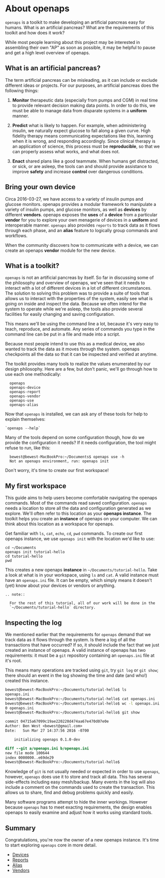 
# About openaps

`openaps` is a toolkit to make developing an artificial pancreas easy
for humans.  What is an artificial pancreas?  What are the
requirements of this toolkit and how does it work?

While most people learning about this project may be interested in
assembling their own "AP" as soon as possible, it may be helpful to
pause and get a high level overview of openaps.


## What is an artificial pancreas?

The term artificial pancreas can be misleading, as it can include or
exclude different ideas or projects.  For our purposes, an artificial
pancreas does the following things:

1. **Monitor** therapeutic data (especially from pumps and CGM) in real time to
   provide relevant decision making data points.  In order to do this,
   we must be able to manage data from disparate systems in a
   **uniform** manner.

1. **Predict** what is likely to happen.
   For example, when administering insulin, we naturally expect
   glucose to fall along a given curve.
   High fidelity therapy means communicating expectations like this,
   learning when it is wrong, and responding accordingly.
   Since clinical therapy is an application of science, this process
   must be **reproducible**, so that we can properly assess what
   works, and what does not.

1. **Enact** shared plans like a good teammate.
   When humans get distracted, or sick, or are asleep, the tools can
   and should provide assistance to improve **safety** and increase
   **control** over dangerous conditions.

## Bring your own device

Circa 2016-03-27, we have access to a variety of insulin pumps and
glucose monitors.  openaps provides a modular framework to manipulate
a variety of insulin pumps, and glucose monitors, as well as
**devices** by different **vendors**.  openaps exposes the **uses** of
a **device** from a particular **vendor** for you to explore your own
menagerie of devices in a **uniform** and interoperable manner.
`openaps` also provides `reports` to track data as it flows through
each phase, and an **alias** feature to logically group commands and
workflows.

When the community discovers how to communicate with a device, we can
create an openaps **vendor** module for the new device.

## What is a toolkit?
`openaps` is not an artificial pancreas by itself.  So far in
discussing some of the philosophy and overview of openaps, we've seen
that it needs to interact with a lot of different devices in a lot of
different circumstances.  The solution to solving this problem was to
provide a suite of tools that allows us to interact with the
properties of the system, easily see what is going on inside and
inspect the data.  Because we often intend for the system to operate
while we're asleep, the tools also provide several facilities for
easily changing and saving configuration.

This means we'll be using the command line a lot, because it's very
easy to teach, reproduce, and automate.  Any series of commands you
type in the command line can be put in a file and made into a script.

Because most people intend to use this as a medical device, we also
wanted to track the data as it moves through the system.  openaps
checkpoints all the data so that it can be inspected and verified at
anytime.

The toolkit provides many tools to realize the values enumerated by
our design philosophy.  Here are a few, but don't panic, we'll go
through how to use each one methodically:

      openaps
      openaps-device
      openaps-report
      openaps-vendor
      openaps-use
      openaps-alias

Now that `openaps` is installed, we can ask any of these tools for
help to explain themselves:

    `openaps --help`

Many of the tools depend on some configuration though, how do we
provide the configuration it needs?  If it needs configuration, the
tool might refuse to run, like this:

      bewest@bewest-MacBookPro:~/Documents$ openaps use -h
      Not an openaps environment, run: openaps init

Don't worry, it's time to create our first workspace!

## My first workspace

This guide aims to help users become comfortable navigating the
openaps commands.  Most of the commands read saved configuration.
`openaps` needs a location to store all the data and configuration
generated as we explore.  We'll often refer to this location as your
**openaps instance**.  The toolkit helps you create an **instance** of
openaps on your computer.  We can think about this location as a
workspace for openaps.

Get familiar with `ls`, `cat`, `echo`, `cd`, `pwd` commands.
To create our first openaps instance, we use `openaps init` with the
location we'd like to use:

    cd ~/Documents
    openaps init tutorial-hello
    cd tutorial-hello
    pwd

This creates a new openaps **instance** in
`~/Documents/tutorial-hello`.  Take a look at what is in your
workspace, using `ls` and `cat`.  A valid instance must have an
`openaps.ini` file.  It can be empty, which simply means it doesn't
(yet) know about your devices or vendors or anything.

``` eval_rst
.. note::

  For the rest of this tutorial, all of our work will be done in the
  `~/Documents/tutorial-hello` directory.
```

## Inspecting the log
We mentioned earlier that the requirements for `openaps` demand that
we track data as it flows through the system.  Is there a log of all
the transactions that have occurred?  If so, it should include the
fact that we just created an instance of openaps.  A valid instance of
openaps has two requirements: it must be a `git` repository containing
an `openaps.ini` file at it's root.

This means many operations are tracked using `git`, try `git log` or `git
show`; there should an event in the log showing the time and date (and who!)
created this instance.

```bash
bewest@bewest-MacBookPro:~/Documents/tutorial-hello$ ls
openaps.ini
bewest@bewest-MacBookPro:~/Documents/tutorial-hello$ cat openaps.ini 
bewest@bewest-MacBookPro:~/Documents/tutorial-hello$ wc -l openaps.ini 
0 openaps.ini
bewest@bewest-MacBookPro:~/Documents/tutorial-hello$ git show
```
```diff
commit 04715a67099c19ae220220d474aa67e470d07e0e
Author: Ben West <bewest@gmail.com>
Date:   Sun Mar 27 14:37:56 2016 -0700

    initializing openaps 0.1.0-dev

diff --git a/openaps.ini b/openaps.ini
new file mode 100644
index 0000000..e69de29
bewest@bewest-MacBookPro:~/Documents/tutorial-hello$ 
```

Knowledge of `git` is not usually needed or expected in order to use
`openaps`, however, `openaps` does use it to store and track all data.
This has several side-effects including easy mesh/backup.  Many events
in the log will also include a comment on the commands used to create
the transaction.  This allows us to share, find and debug problems
quickly and easily.

Many software programs attempt to hide the inner workings. However
because `openaps` has to meet exacting requirements, the design
enables openaps to easily examine and adjust how it works using
standard tools.

## Summary

Congratulations, you're now the owner of a new openaps instance.  It's
time to start exploring `openaps` core in more detail.

  * [Devices](core/devices.md)
  * [Reports](core/reports.md)
  * [Alias](core/alias.md)
  * [Vendors](core/vendors.md)

